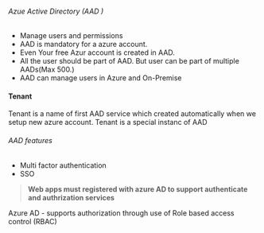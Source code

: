 

###### Azue Active Directory (AAD )
- Manage users and permissions
- AAD is mandatory for a azure account.
- Even Your free Azur account is created in AAD.
- All the user should be part of AAD. But user can be part of multiple AADs(Max 500.)
- AAD can manage users in Azure and On-Premise

#### Tenant
Tenant is a name of first AAD service which created automatically when we setup new azure account. Tenant is a special instanc of AAD


###### AAD features
* Multi factor authentication
* SSO

>**Web apps must registered with azure AD to support authenticate and authrization services**

Azure AD - supports authorization through use of Role based access control (RBAC)
